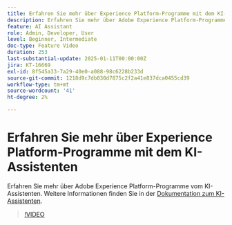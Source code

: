 ```yaml
---
title: Erfahren Sie mehr über Experience Platform-Programme mit dem KI-Assistenten
description: Erfahren Sie mehr über Adobe Experience Platform-Programme vom KI-Assistenten.
feature: AI Assistant
role: Admin, Developer, User
level: Beginner, Intermediate
doc-type: Feature Video
duration: 253
last-substantial-update: 2025-01-11T00:00:00Z
jira: KT-16669
exl-id: 8f545a33-7a29-40e0-a088-98c6228b233d
source-git-commit: 1218d9c7db030d7875c2f2a41e837dca0455cd39
workflow-type: tm+mt
source-wordcount: '41'
ht-degree: 2%

---
```



# Erfahren Sie mehr über Experience Platform-Programme mit dem KI-Assistenten

Erfahren Sie mehr über Adobe Experience Platform-Programme vom KI-Assistenten. Weitere Informationen finden Sie in der [Dokumentation zum KI-Assistenten](https://experienceleague.adobe.com/de/docs/experience-platform/ai-assistant/home).

>[!VIDEO](https://video.tv.adobe.com/v/3441033/?learn=on&enablevpops&captions=ger)
